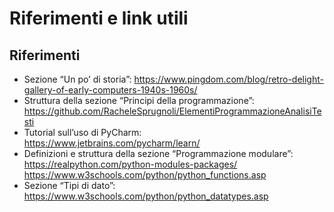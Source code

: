 # Riferimenti e link utili

## Riferimenti

- Sezione “Un po’ di storia”:
https://www.pingdom.com/blog/retro-delight-gallery-of-early-computers-1940s-1960s/
- Struttura della sezione “Principi della programmazione”:
https://github.com/RacheleSprugnoli/ElementiProgrammazioneAnalisiTesti
- Tutorial sull’uso di PyCharm:  
https://www.jetbrains.com/pycharm/learn/
- Definizioni e struttura della sezione “Programmazione modulare”: 
https://realpython.com/python-modules-packages/
https://www.w3schools.com/python/python_functions.asp
- Sezione “Tipi di dato”:
https://www.w3schools.com/python/python_datatypes.asp